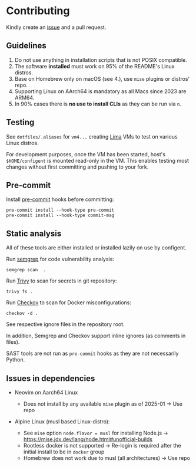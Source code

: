 # Contributing

Kindly create an [issue](https://github.com/raas-dev/configent/issues) and
a pull request.

## Guidelines

1. Do not use anything in installation scripts that is not POSIX compatible.
3. The software **installed** must work on 95% of the README's Linux distros.
3. Base on Homebrew only on macOS (see 4.), use `mise` plugins or distros' repo.
4. Supporting Linux on AArch64 is mandatory as all Macs since 2023 are ARM64.
5. In 90% cases there is **no use to install CLIs** as they can be run via `n`.

## Testing

See `dotfiles/.aliases` for `vm4...` creating
[Lima](https://github.com/lima-vm/lima) VMs to test on various Linux distros.

For development purposes, once the VM has been started, host's `$HOME/configent`
is mounted read-only in the VM. This enables testing most changes without first
committing and pushing to your fork.

## Pre-commit

Install [pre-commit](https://pre-commit.com/) hooks before committing:

    pre-commit install --hook-type pre-commit
    pre-commit install --hook-type commit-msg

## Static analysis

All of these tools are either installed or installed lazily on use by configent.

Run [semgrep](https://semgrep.dev/) for code vulnerability analysis:

    semgrep scan  .

Run [Trivy](https://trivy.dev/latest/) to scan for secrets in git repository:

    trivy fs .

Run [Checkov](https://www.checkov.io/) to scan for Docker misconfigurations:

    checkov -d .

See respective ignore files in the repository root.

In addition, Semgrep and Checkov support inline ignores (as comments in files).

SAST tools are not run as `pre-commit` hooks as they are not necessarily Python.

## Issues in dependencies

- Neovim on Aarch64 Linux
  - Does not install by any available `mise` plugin as of 2025-01
    -> Use repo

- Alpine Linux (musl based Linux-distro):
  - See `mise` option `node.flavor = musl` for installing Node.js
    -> https://mise.jdx.dev/lang/node.html#unofficial-builds
  - Rootless docker is not supported
    -> Re-login is required after the initial install to be in `docker` group
  - Homebrew does not work due to musl (all architectures)
    -> Use repo
